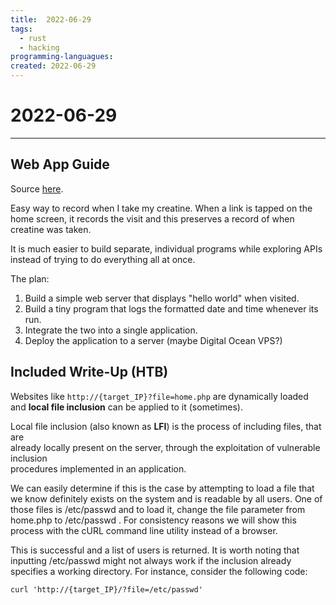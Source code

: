 ```yaml
---
title:  2022-06-29
tags:
  - rust
  - hacking
programming-languagues:
created: 2022-06-29
---
```

# 2022-06-29
---
## Web App Guide
Source [here](https://joelmccracken.github.io/entries/a-simple-web-app-in-rust-pt-1/).

Easy way to record when I take my creatine. When a link is tapped on the home screen, it records the visit and this preserves a record of when creatine was taken.

It is much easier to build separate, individual programs while exploring APIs instead of trying to do everything all at once.

The plan:
1. Build a simple web server that displays "hello world" when visited.
2. Build a tiny program that logs the formatted date and time whenever its run.
3. Integrate the two into a single application.
4. Deploy the application to a server (maybe Digital Ocean VPS?)

## Included Write-Up (HTB)
Websites like `http://{target_IP}?file=home.php` are dynamically loaded and **local file inclusion** can be applied to it (sometimes).

Local file inclusion (also known as **LFI**) is the process of including files, that are  
already locally present on the server, through the exploitation of vulnerable inclusion  
procedures implemented in an application.  

We can easily determine if this is the case by attempting to load a file that we know definitely exists on the system and is readable by all users. One of those files is /etc/passwd and to load it, change the file parameter from home.php to /etc/passwd . For consistency reasons we will show this process with the cURL command line utility instead of a browser.   

This is successful and a list of users is returned. It is worth noting that inputting /etc/passwd might not always work if the inclusion already specifies a working directory. For instance, consider the following code:

`curl 'http://{target_IP}/?file=/etc/passwd'`